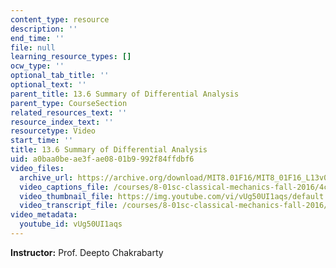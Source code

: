 ```yaml
---
content_type: resource
description: ''
end_time: ''
file: null
learning_resource_types: []
ocw_type: ''
optional_tab_title: ''
optional_text: ''
parent_title: 13.6 Summary of Differential Analysis
parent_type: CourseSection
related_resources_text: ''
resource_index_text: ''
resourcetype: Video
start_time: ''
title: 13.6 Summary of Differential Analysis
uid: a0baa0be-ae3f-ae08-01b9-992f84ffdbf6
video_files:
  archive_url: https://archive.org/download/MIT8.01F16/MIT8_01F16_L13v05_360p.mp4
  video_captions_file: /courses/8-01sc-classical-mechanics-fall-2016/4c52cf3f6e6f5dc6900429e8a7aa7a18_vUg50UI1aqs.vtt
  video_thumbnail_file: https://img.youtube.com/vi/vUg50UI1aqs/default.jpg
  video_transcript_file: /courses/8-01sc-classical-mechanics-fall-2016/a1e3923728fb0ab7f51f6fc15aa17d1d_vUg50UI1aqs.pdf
video_metadata:
  youtube_id: vUg50UI1aqs
---
```


**Instructor:** Prof. Deepto Chakrabarty



